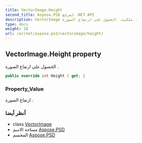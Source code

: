 ```yaml
---
title: VectorImage.Height
second_title: Aspose.PSD لمرجع .NET API
description: VectorImage ملكية. الحصول على ارتفاع الصورة .
type: docs
weight: 10
url: /ar/net/aspose.psd/vectorimage/height/
---
```

## VectorImage.Height property

الحصول على ارتفاع الصورة .

```csharp
public override int Height { get; }
```

### Property_Value

ارتفاع الصورة .

### أنظر أيضا

* class [VectorImage](../)
* مساحة الاسم [Aspose.PSD](../../vectorimage/)
* المجسم [Aspose.PSD](../../../)


